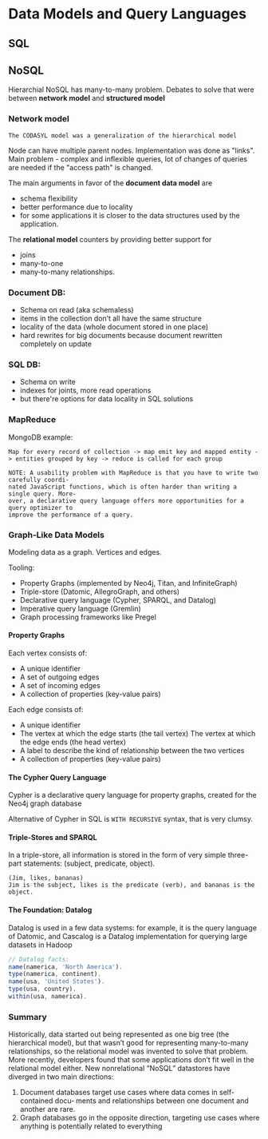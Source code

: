 # Data Models and Query Languages

## SQL

## NoSQL

Hierarchial NoSQL has many-to-many problem. Debates to solve that were between **network model** and **structured model**

### Network model
```The CODASYL model was a generalization of the hierarchical model```

Node can have multiple parent nodes. Implementation was done as "links". Main problem - complex and inflexible queries, lot of changes of queries are needed if the "access path" is changed.


The main arguments in favor of the **document data model** are 
- schema flexibility
- better performance due to locality
- for some applications it is closer to the data structures used by the application. 

The **relational model** counters by providing better support for 
- joins
- many-to-one 
- many-to-many relationships.

### Document DB:
- Schema on read (aka schemaless)
- items in the collection don’t all have the same structure 
- locality of the data (whole document stored in one place)
- hard rewrites for big documents because document rewritten completely on update

### SQL DB:
- Schema on write
- indexes for joints, more read operations
- but there're options for data locality in SQL solutions

### MapReduce
MongoDB example: 
```
Map for every record of collection -> map emit key and mapped entity -> entities grouped by key -> reduce is called for each group
```

```
NOTE: A usability problem with MapReduce is that you have to write two carefully coordi‐
nated JavaScript functions, which is often harder than writing a single query. More‐
over, a declarative query language offers more opportunities for a query optimizer to
improve the performance of a query.
```

### Graph-Like Data Models
Modeling data as a graph. Vertices and edges.

Tooling:
- Property Graphs (implemented by Neo4j, Titan, and InfiniteGraph)
- Triple-store (Datomic, AllegroGraph, and others)
- Declarative query language (Cypher, SPARQL, and Datalog)
- Imperative query language (Gremlin)
- Graph processing frameworks like Pregel

#### Property Graphs
Each vertex consists of:
- A unique identifier
- A set of outgoing edges
- A set of incoming edges
- A collection of properties (key-value pairs)
  
Each edge consists of:
- A unique identifier
- The vertex at which the edge starts (the tail vertex)
The vertex at which the edge ends (the head vertex)
- A label to describe the kind of relationship between the two vertices
- A collection of properties (key-value pairs)


#### The Cypher Query Language
Cypher is a declarative query language for property graphs, created for the Neo4j
graph database

Alternative of Cypher in SQL is `WITH RECURSIVE` syntax, that is very clumsy.

#### Triple-Stores and SPARQL
In a triple-store, all information is stored in the form of very simple three-part statements: (subject, predicate, object).
```
(Jim, likes, bananas)
Jim is the subject, likes is the predicate (verb), and bananas is the object.
```

#### The Foundation: Datalog
Datalog is used in a few data systems: for example, it is the query language of Datomic, and Cascalog is a Datalog implementation for querying large datasets in Hadoop

```js
// Datalog facts:
name(namerica, 'North America').
type(namerica, continent).
name(usa, 'United States').
type(usa, country).
within(usa, namerica).
```


### Summary
Historically, data started out being represented as one big tree (the hierarchical
model), but that wasn’t good for representing many-to-many relationships, so the
relational model was invented to solve that problem. More recently, developers found
that some applications don’t fit well in the relational model either. New nonrelational
“NoSQL” datastores have diverged in two main directions:
1. Document databases target use cases where data comes in self-contained docu‐
ments and relationships between one document and another are rare.
2. Graph databases go in the opposite direction, targeting use cases where anything
is potentially related to everything
